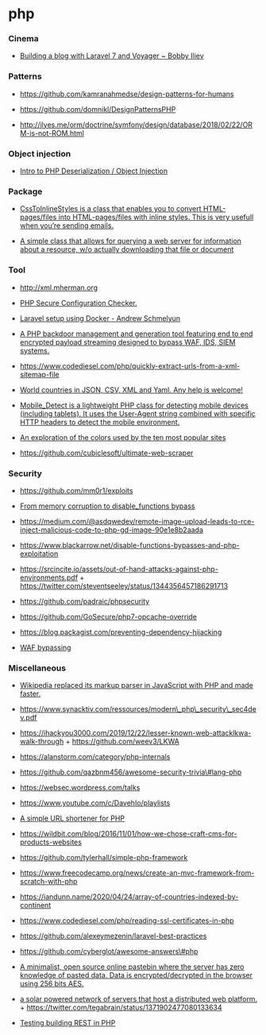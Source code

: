 php
===

### Cinema

-   [Building a blog with Laravel 7 and Voyager ~ Bobby Iliev](https://www.youtube.com/playlist?list=PLY7SzAmnEqp6bOl-AehM9dX3UKlxTjMVD)

### Patterns

-   https://github.com/kamranahmedse/design-patterns-for-humans

<!-- -->

-   https://github.com/domnikl/DesignPatternsPHP

<!-- -->

-   http://ilyes.me/orm/doctrine/symfony/design/database/2018/02/22/ORM-is-not-ROM.html

### Object injection

-   [Intro to PHP Deserialization / Object Injection](https://youtu.be/HaW15aMzBUM)

### Package

-   [CssToInlineStyles is a class that enables you to convert HTML-pages/files into HTML-pages/files with inline styles. This is very usefull when you’re sending emails.](https://github.com/tijsverkoyen/CssToInlineStyles)

<!-- -->

-   [A simple class that allows for querying a web server for information about a resource, w/o actually downloading that file or document](https://github.com/pes10k/PES-HTTP-Info)

### Tool

-   http://xml.mherman.org

<!-- -->

-   [PHP Secure Configuration Checker.](https://github.com/sektioneins/pcc)

<!-- -->

-   [Laravel setup using Docker - Andrew Schmelyun](https://www.youtube.com/playlist?list=PL36CGZHZJqsWXjf4GeQBLUl7CK1dodKuC)

<!-- -->

-   [A PHP backdoor management and generation tool featuring end to end encrypted payload streaming designed to bypass WAF, IDS, SIEM systems.](https://github.com/gellin/bantam)

<!-- -->

-   https://www.codediesel.com/php/quickly-extract-urls-from-a-xml-sitemap-file

<!-- -->

-   [World countries in JSON, CSV, XML and Yaml. Any help is welcome!](https://github.com/mledoze/countries)

<!-- -->

-   [Mobile\_Detect is a lightweight PHP class for detecting mobile devices (including tablets). It uses the User-Agent string combined with specific HTTP headers to detect the mobile environment.](https://github.com/serbanghita/Mobile-Detect)

<!-- -->

-   [An exploration of the colors used by the ten most popular sites](https://github.com/Paul-Hebert/web_colors)

<!-- -->

-   https://github.com/cubiclesoft/ultimate-web-scraper

### Security

-   https://github.com/mm0r1/exploits

<!-- -->

-   [From memory corruption to disable\_functions bypass](https://twitter.com/binitamshah/status/1226793423014772737)

<!-- -->

-   https://medium.com/@asdqwedev/remote-image-upload-leads-to-rce-inject-malicious-code-to-php-gd-image-90e1e8b2aada

<!-- -->

-   https://www.blackarrow.net/disable-functions-bypasses-and-php-exploitation

<!-- -->

-   https://srcincite.io/assets/out-of-hand-attacks-against-php-environments.pdf + https://twitter.com/steventseeley/status/1344356457186291713

<!-- -->

-   https://github.com/padraic/phpsecurity

<!-- -->

-   https://github.com/GoSecure/php7-opcache-override

<!-- -->

-   https://blog.packagist.com/preventing-dependency-hijacking

<!-- -->

-   [WAF bypassing](https://twitter.com/0xInfection/status/1340758820042256384)

### Miscellaneous

-   [Wikipedia replaced its markup parser in JavaScript with PHP and made faster.](https://phabricator.wikimedia.org/phame/post/view/189/parsoid_in_php_or_there_and_back_again)

<!-- -->

-   https://www.synacktiv.com/ressources/modern\_php\_security\_sec4dev.pdf

<!-- -->

-   https://ihackyou3000.com/2019/12/22/lesser-known-web-attacklkwa-walk-through + https://github.com/weev3/LKWA

<!-- -->

-   https://alanstorm.com/category/php-internals

<!-- -->

-   https://github.com/qazbnm456/awesome-security-trivia\#lang-php

<!-- -->

-   https://websec.wordpress.com/talks

<!-- -->

-   https://www.youtube.com/c/DavehIo/playlists

<!-- -->

-   [A simple URL shortener for PHP](https://github.com/mikecao/shorty)

<!-- -->

-   https://wildbit.com/blog/2016/11/01/how-we-chose-craft-cms-for-products-websites

<!-- -->

-   https://github.com/tylerhall/simple-php-framework

<!-- -->

-   https://www.freecodecamp.org/news/create-an-mvc-framework-from-scratch-with-php

<!-- -->

-   https://iandunn.name/2020/04/24/array-of-countries-indexed-by-continent

<!-- -->

-   https://www.codediesel.com/php/reading-ssl-certificates-in-php

<!-- -->

-   https://github.com/alexeymezenin/laravel-best-practices

<!-- -->

-   https://github.com/cyberglot/awesome-answers\#php

<!-- -->

-   [A minimalist, open source online pastebin where the server has zero knowledge of pasted data. Data is encrypted/decrypted in the browser using 256 bits AES.](https://github.com/PrivateBin/PrivateBin)

<!-- -->

-   [a solar powered network of servers that host a distributed web platform.](https://github.com/alexnathanson/solar-protocol) + https://twitter.com/tegabrain/status/1371902477080133634

<!-- -->

-   [Testing building REST in PHP](https://github.com/sibelius/php-api)

